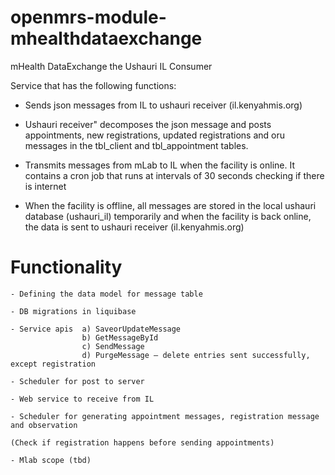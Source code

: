 # openmrs-module-mhealthdataexchange
mHealth DataExchange the Ushauri IL Consumer 


Service that has the following functions: 

 - Sends json messages from IL to ushauri receiver (il.kenyahmis.org) 

 - Ushauri receiver" decomposes the json message and posts appointments, new registrations, updated registrations and oru messages in the tbl_client and tbl_appointment tables. 

 - Transmits messages from mLab to IL when the facility is online. It contains a cron job that runs at intervals of 30 seconds checking if there is internet 

 - When the facility is offline, all messages are stored in the local ushauri database (ushauri_il) temporarily and when the facility is back online, the data is sent to ushauri receiver (il.kenyahmis.org) 

# Functionality

    - Defining the data model for message table 

    - DB migrations in liquibase 

    - Service apis  a) SaveorUpdateMessage 
                    b) GetMessageById 
                    c) SendMessage 
                    d) PurgeMessage – delete entries sent successfully, except registration 

    - Scheduler for post to server 

    - Web service to receive from IL 

    - Scheduler for generating appointment messages, registration message and observation 

    (Check if registration happens before sending appointments) 

    - Mlab scope (tbd)